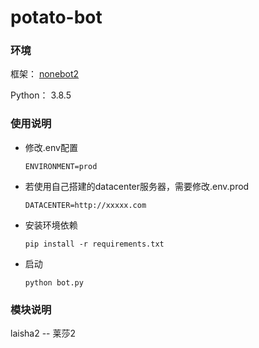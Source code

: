 # potato-bot

### 环境
框架：
[nonebot2](https://github.com/nonebot/nonebot2)

Python： 3.8.5

### 使用说明
- 修改.env配置
  
  `ENVIRONMENT=prod`
- 若使用自己搭建的datacenter服务器，需要修改.env.prod
  
  `DATACENTER=http://xxxxx.com`
  
- 安装环境依赖

  `pip install -r requirements.txt`
- 启动
  
  `python bot.py`

### 模块说明
laisha2 -- 莱莎2